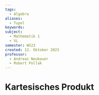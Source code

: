 ```yaml
---
tags:
  - Algebra
aliases:
  - Tupel
keywords: 
subject:
  - Mathematik 1
  - VL
semester: WS23
created: 12. Oktober 2023
professor:
  - Andreas Neubauer
  - Robert Pollak
---
```

 

# Kartesisches Produkt

